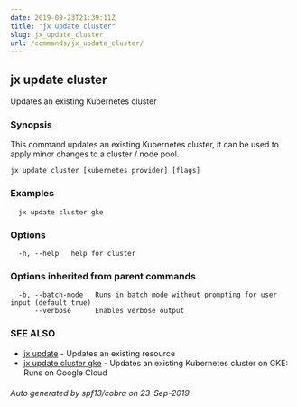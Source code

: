 ```yaml
---
date: 2019-09-23T21:39:11Z
title: "jx update cluster"
slug: jx_update_cluster
url: /commands/jx_update_cluster/
---
```

## jx update cluster

Updates an existing Kubernetes cluster

### Synopsis

This command updates an existing Kubernetes cluster, it can be used to apply minor changes to a cluster / node pool.

```
jx update cluster [kubernetes provider] [flags]
```

### Examples

```
  jx update cluster gke
```

### Options

```
  -h, --help   help for cluster
```

### Options inherited from parent commands

```
  -b, --batch-mode   Runs in batch mode without prompting for user input (default true)
      --verbose      Enables verbose output
```

### SEE ALSO

* [jx update](/commands/jx_update/)	 - Updates an existing resource
* [jx update cluster gke](/commands/jx_update_cluster_gke/)	 - Updates an existing Kubernetes cluster on GKE: Runs on Google Cloud

###### Auto generated by spf13/cobra on 23-Sep-2019
